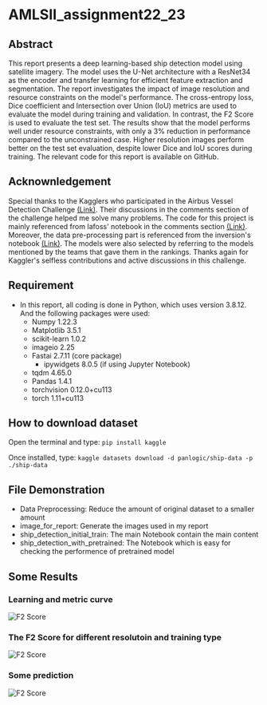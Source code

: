 # AMLSII_assignment22_23

## Abstract
This report presents a deep learning-based ship detection model using satellite imagery. The model uses the U-Net architecture with a ResNet34 as the encoder and transfer learning for efficient feature extraction and segmentation. The report investigates the impact of image resolution and resource constraints on the model's performance. The cross-entropy loss, Dice coefficient and Intersection over Union (IoU) metrics are used to evaluate the model during training and validation. In contrast, the F2 Score is used to evaluate the test set. The results show that the model performs well under resource constraints, with only a 3% reduction in performance compared to the unconstrained case. Higher resolution images perform better on the test set evaluation, despite lower Dice and IoU scores during training. The relevant code for this report is available on GitHub.

## Acknownledgement
Special thanks to the Kagglers who participated in the Airbus Vessel Detection Challenge [(Link)](https://www.kaggle.com/competitions/airbus-ship-detection). Their discussions in the comments section of the challenge helped me solve many problems. The code for this project is mainly referenced from Iafoss' notebook in the comments section [(Link)](https://www.kaggle.com/code/iafoss/unet34-dice-0-87). Moreover, the data pre-processing part is referenced from the inversion's notebook [(Link)](https://www.kaggle.com/code/inversion/run-length-decoding-quick-start). The models were also selected by referring to the models mentioned by the teams that gave them in the rankings. Thanks again for Kaggler's selfless contributions and active discussions in this challenge.

## Requirement
- In this report, all coding is done in Python, which uses version 3.8.12. And the following packages were used: 
    - Numpy 1.22.3
    - Matplotlib 3.5.1
    - scikit-learn 1.0.2
    - imageio 2.25
    - Fastai 2.7.11 (core package)
        - ipywidgets 8.0.5 (if using Jupyter Notebook)
    - tqdm 4.65.0
    - Pandas 1.4.1
    - torchvision 0.12.0+cu113
    - torch 1.11+cu113

## How to download dataset
Open the terminal and type:
```pip install kaggle```

Once installed, type:
```kaggle datasets download -d panlogic/ship-data -p ./ship-data```

## File Demonstration
- Data Preprocessing: Reduce the amount of original dataset to a smaller amount
- image_for_report: Generate the images used in my report
- ship_detection_initial_train: The main Notebook contain the main content
- ship_detection_with_pretrained: The Notebook which is easy for checking the performence of pretrained model

## Some Results
### Learning and metric curve
![F2 Score](image_for_report/metric.png)

### The F2 Score for different resolutoin and training type
![F2 Score](image_for_report/F2.png)

### Some prediction
![F2 Score](image_for_report/image_used/img76810.png)
